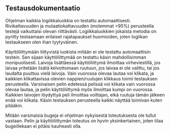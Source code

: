 ## Testausdokumentaatio

Ohjelman kaikkia logiikkaluokkia on testattu automaattisesti. Rivikattavuuden ja mutaatiokattavuuden (molemmat >95%) perusteella testejä vaikuttaisi olevan riittävästi. Logiikkaluokkien jokaista metodia on pyritty testaamaan erilaiset rajatapaukset huomioiden, joten logiikan testaukseen olen ihan tyytyväinen. 

Käyttöliittymään liittyvistä luokista mitään ei ole testattu automaattisin testein. Sen sijaan käyttöliittymää on testattu käsin mahdollisimman monipuolisesti. Laivoja lisättäessä käyttöliittymä ilmoittaa virheviestillä, jos laivaa yritetään lisätä kelvottomaan ruutuun, jos laivaa ei ole valittu, tai jos laudalta puuttuu vielä laivoja. Vain vuorossa olevaa lautaa voi klikata, ja kaikkien klikattavissa olevien nappien/ruutujen klikkaus toimii testauksen perusteella. Varsinaisen pelin edetessä pelissä voi klikata vain vuorossa olevaa lautaa, ja pelin käyttöliittymä myös ilmoittaa kumpi on vuorossa. Kaikkien laivojen löydyttyä peli ilmoittaa voittajan, eikä ruutuja tämän jälkeen enää voi klikata. Käsin testauksen perusteella kaikki näyttää toimivan kuten pitääkin.

Mitään varsinaisia bugeja ei ohjelman nykyisestä toteutuksesta ole tullut vastaan. Pelin ja käyttöliittymän toteutus on hyvin yksinkertainen, joten tilaa bugeillekaan ei pitäisi kauheasti olla.
